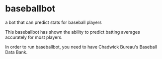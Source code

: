 # baseballbot
a bot that can predict stats for baseball players

This baseballbot has shown the ability to predict batting averages accurately for most players. 

In order to run baseballbot, you need to have Chadwick Bureau's Baseball Data Bank.
